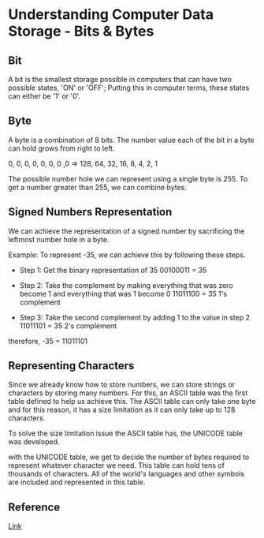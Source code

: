 # Understanding Computer Data Storage - Bits & Bytes

## Bit
A bit is the smallest storage possible in computers that can have two possible states, 'ON' or 'OFF';
Putting this in computer terms, these states can either be '1' or '0'.

## Byte
A byte is a combination of 8 bits. The number value each of the bit in a byte can hold grows from right to left.

0, 0, 0, 0, 0, 0, 0 ,0 => 128, 64, 32, 16, 8, 4, 2, 1 

The possible number hole we can represent using a single byte is 255. To get a number greater than 255, we can combine bytes.

## Signed Numbers Representation
We can achieve the representation of a signed number by sacrificing the leftmost number hole in a byte.

Example: To represent -35, we can achieve this by following these steps.

- Step 1:
Get the binary representation of 35
00100011 = 35

- Step 2:
Take the complement by making everything that was zero become 1 and everything that was 1 become 0
11011100 = 35 1's complement

- Step 3:
Take the second complement by adding 1 to the value in step 2
11011101 = 35 2's complement

therefore, -35 = 11011101

## Representing Characters
Since we already know how to store numbers, we can store strings or characters by storing many numbers.
For this, an ASCII table was the first table defined to help us achieve this.
The ASCII table can only take one byte and for this reason, it has a size limitation as it can only take up to 128 characters.

To solve the size limitation issue the ASCII table has, the UNICODE table was developed.

with the UNICODE table, we get to decide the number of bytes required to represent whatever character we need. This table
can hold tens of thousands of characters. All of the world's languages and other symbols are included and represented in 
this table.

## Reference
[Link](https://www.youtube.com/watch?v=01jkT5nSgRc)
